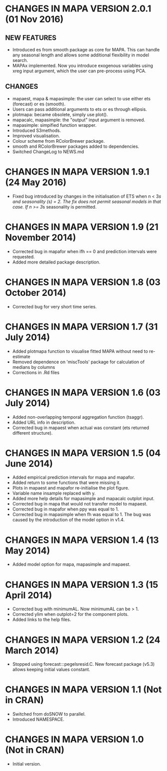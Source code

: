 # CHANGES IN MAPA VERSION 2.0.1 (01 Nov 2016)

## NEW FEATURES

- Introduced es from smooth package as core for MAPA. This can handle any seasonal length and allows some additional flexibility in model search.
- MAPAx implemented. Now you introduce exogenous variables using xreg input argument, which the user can pre-process using PCA.

## CHANGES

- mapaest, mapa & mapasimple: the user can select to use either ets (forecast) or es (smooth).
- Users can pass additional arguments to ets or es through ellipsis.
- plotmapa: became obsolete, simply use plot().
- mapacalc, mapasimple: the "output" input argument is removed.
- mapasimple: simpified function wrapper.
- Introduced S3methods.
- Improved visualisation. 
- Colour scheme from RColorBrewer package.
- smooth and RColorBrewer packages added to dependencies. 
- Switched ChangeLog to NEWS.md

# CHANGES IN MAPA VERSION 1.9.1 (24 May 2016)
- Fixed bug introduced by changes in the initialisation of ETS when n < 3*s and seasonality (s) = 2. The fix does not permit seasonal models in that case. If n >= 3*s seasonality is permitted. 

# CHANGES IN MAPA VERSION 1.9 (21 November 2014)
- Corrected bug in mapafor when ifh == 0 and prediction intervals were requested.
- Added more detailed package description.

# CHANGES IN MAPA VERSION 1.8 (03 October 2014)
- Corrected bug for very short time series.

# CHANGES IN MAPA VERSION 1.7 (31 July 2014)
- Added plotmapa function to visualise fitted MAPA without need to re-estimate
- Removed dependence on 'miscTools' package for calculation of medians by columns
- Corrections in .Rd files

# CHANGES IN MAPA VERSION 1.6 (03 July 2014)
- Added non-overlapping temporal aggregation function (tsaggr).
- Added URL info in description.
- Corrected bug in mapaest when actual was constant (ets returned different structure).

# CHANGES IN MAPA VERSION 1.5 (04 June 2014)
- Added empirical prediction intervals for mapa and mapafor.
- Added return to some functions that were missing it.
- Plots in mapaest and mapafor re-initialise the plot figure.
- Variable name insample replaced with y.
- Added more help details for mapasimple and mapacalc outplot input.
- Corrected bug in mapa that would not transfer model to mapaest.
- Corrected bug in mapafor when ppy was equal to 1.
- Corrected bug in mapasimple when fh was equal to 1. The bug was caused by the introduction of the model option in v1.4. 

# CHANGES IN MAPA VERSION 1.4 (13 May 2014)
- Added model option for mapa, mapasimple and mapaest.

# CHANGES IN MAPA VERSION 1.3 (15 April 2014)
- Corrected bug with minimumAL. Now minimumAL can be > 1.
- Corrected ylim when outplot=2 for the component plots.
- Added links to the help files. 

# CHANGES IN MAPA VERSION 1.2 (24 March 2014)	
- Stopped using forecast:::pegelsresid.C. New forecast package (v5.3) allows keeping initial values constant.

# CHANGES IN MAPA VERSION 1.1 (Not in CRAN)
- Switched from doSNOW to parallel.
- Introduced NAMESPACE.

# CHANGES IN MAPA VERSION 1.0 (Not in CRAN)
- Initial version.
